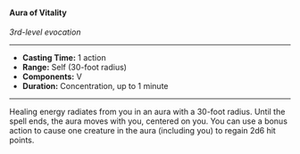 #### Aura of Vitality
*3rd-level evocation*
___
- **Casting Time:** 1 action
- **Range:** Self (30-foot radius)
- **Components:** V
- **Duration:** Concentration, up to 1 minute
---
Healing energy radiates from you in an aura with a 30-foot radius. Until the spell ends, the aura moves with you, centered on you. You can use a bonus action to cause one creature in the aura (including you) to regain 2d6 hit points.